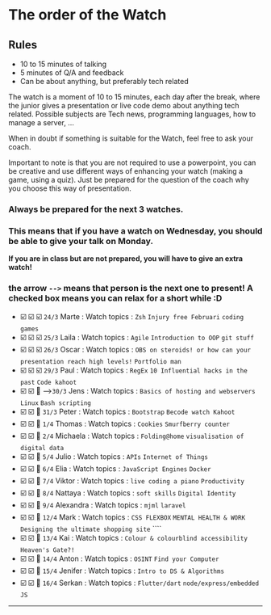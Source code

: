 # The order of the Watch
## Rules
* 10 to 15 minutes of talking
* 5 minutes of Q/A and feedback
* Can be about anything, but preferably tech related


The watch is a moment of 10 to 15 minutes, each day after the break, where the junior gives a presentation or live code demo about anything tech related.
Possible subjects are Tech news, programming languages, how to manage a server, ...

When in doubt if something is suitable for the Watch, feel free to ask your coach.

Important to note is that you are not required to use a powerpoint, you can be creative and use different ways of enhancing your watch (making a game, using a quiz). Just be prepared for the question of the coach why you choose this way of presentation.

### Always be prepared for the next 3 watches.
### This means that if you have a watch on Wednesday, you should be able to give your talk on Monday.
**If you are in class but are not prepared, you will have to give an extra watch!**

### the arrow `-->` means that person is the next one to present! A checked box means you can relax for a short while :D

- :ballot_box_with_check: :ballot_box_with_check: :ballot_box_with_check: `24/3` Marte  : Watch topics : `Zsh` `Injury free Februari` `coding games` `` ``
- :ballot_box_with_check: :ballot_box_with_check: :ballot_box_with_check: `25/3` Laila : Watch topics : `Agile` `Introduction to OOP` `git stuff` `` ``
- :ballot_box_with_check: :ballot_box_with_check: :ballot_box_with_check: `26/3` Oscar : Watch topics : `OBS on steroids! or how can your presentation reach high levels!` `Portfolio man` `` ``
- :ballot_box_with_check: :ballot_box_with_check: :ballot_box_with_check: `29/3` Paul : Watch topics : `RegEx` `10 Influential hacks in the past` `Code kahoot` `` ``
- :ballot_box_with_check: :ballot_box_with_check: :black_square_button: -->`30/3` Jens : Watch topics : `Basics of hosting and webservers` `Linux` `Bash scripting` `` ``
- :ballot_box_with_check: :ballot_box_with_check: :black_square_button: `31/3` Peter : Watch topics : `Bootstrap` `Becode watch Kahoot` `` ``
- :ballot_box_with_check: :ballot_box_with_check: :black_square_button: `1/4` Thomas : Watch topics : `Cookies` `Smurfberry counter` `` ``
- :ballot_box_with_check: :ballot_box_with_check: :black_square_button: `2/4` Michaela : Watch topics : `Folding@home` `visualisation of digital data` `` ``
- :ballot_box_with_check: :ballot_box_with_check: :black_square_button: `5/4` Julio : Watch topics : `APIs` `Internet of Things` `` ``
- :ballot_box_with_check: :ballot_box_with_check: :black_square_button: `6/4` Elia : Watch topics : `JavaScript Engines` `Docker` `` ``
- :ballot_box_with_check: :ballot_box_with_check: :black_square_button: `7/4` Viktor : Watch topics : `live coding a piano` `Productivity` `` ``
- :ballot_box_with_check: :ballot_box_with_check: :black_square_button: `8/4` Nattaya : Watch topics : `soft skills` `Digital Identity` `` ``
- :ballot_box_with_check: :ballot_box_with_check: :black_square_button: `9/4` Alexandra : Watch topics : `mjml` `laravel` `` ``
- :ballot_box_with_check: :ballot_box_with_check: :black_square_button: `12/4` Mark : Watch topics : `CSS FLEXBOX` `MENTAL HEALTH & WORK` `Designing the ultimate shopping site` ````
- :ballot_box_with_check: :ballot_box_with_check: :black_square_button: `13/4` Kai : Watch topics : `Colour & colourblind accessibility` `Heaven's Gate?!` `` ``
- :ballot_box_with_check: :ballot_box_with_check: :black_square_button: `14/4` Anton : Watch topics : `OSINT` `Find your Computer` `` ``
- :ballot_box_with_check: :ballot_box_with_check: :black_square_button: `15/4` Jenifer : Watch topics : `Intro to DS & Algorithms` `` ``
- :ballot_box_with_check: :ballot_box_with_check: :black_square_button: `16/4` Serkan : Watch topics : `Flutter/dart` `node/express/embedded JS` `` ``
 ---
###

